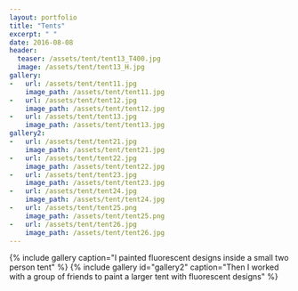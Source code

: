 ```yaml
---
layout: portfolio
title: "Tents"
excerpt: " "
date: 2016-08-08
header:
  teaser: /assets/tent/tent13_T400.jpg
  image: /assets/tent/tent13_H.jpg
gallery:
-   url: /assets/tent/tent11.jpg
    image_path: /assets/tent/tent11.jpg
-   url: /assets/tent/tent12.jpg
    image_path: /assets/tent/tent12.jpg
-   url: /assets/tent/tent13.jpg
    image_path: /assets/tent/tent13.jpg
gallery2:
-   url: /assets/tent/tent21.jpg
    image_path: /assets/tent/tent21.jpg
-   url: /assets/tent/tent22.jpg
    image_path: /assets/tent/tent22.jpg
-   url: /assets/tent/tent23.jpg
    image_path: /assets/tent/tent23.jpg
-   url: /assets/tent/tent24.jpg
    image_path: /assets/tent/tent24.jpg
-   url: /assets/tent/tent25.png
    image_path: /assets/tent/tent25.png
-   url: /assets/tent/tent26.jpg
    image_path: /assets/tent/tent26.jpg
---
```


{% include gallery caption="I painted fluorescent designs inside a small two person tent" %}
{% include gallery id="gallery2" caption="Then I worked with a group of friends to paint a larger tent with fluorescent designs" %}
